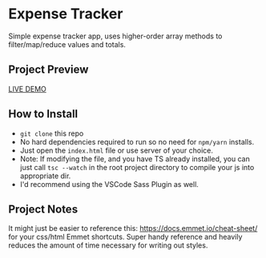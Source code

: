# Expense Tracker 
Simple expense tracker app, uses higher-order array methods to filter/map/reduce values and totals.  

## Project Preview 
[LIVE DEMO](https://kelenam.github.io/expense-tracker/)

## How to Install
- `git clone` this repo
- No hard dependencies required to run so no need for `npm/yarn` installs. 
- Just open the `index.html` file or use server of your choice.
- Note: If modifying the file, and you have TS already installed, you can just call `tsc --watch` in the root project directory to compile your js into appropriate dir.
- I'd recommend using the VSCode Sass Plugin as well.  
 
## Project Notes
It might just be easier to reference this: https://docs.emmet.io/cheat-sheet/ for your css/html Emmet shortcuts. Super handy reference and heavily reduces the amount of time necessary for writing out styles.
